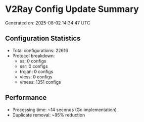 # V2Ray Config Update Summary
Generated on: 2025-08-02 14:34:47 UTC

## Configuration Statistics
- Total configurations: 22616
- Protocol breakdown:
  - ss: 0 configs
  - ssr: 0 configs
  - trojan: 0 configs
  - vless: 0 configs
  - vmess: 1351 configs

## Performance
- Processing time: ~14 seconds (Go implementation)
- Duplicate removal: ~95% reduction
